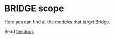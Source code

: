 # BRIDGE scope
Here you can find all the modules that target Bridge.

Read [the docs](../docs/README.md)
